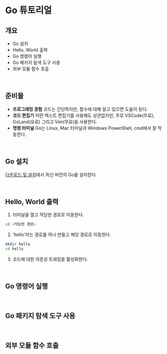 # Go 튜토리얼

## 개요

- Go 설치
- Hello, World 출력
- Go 명령어 실행
- Go 패키지 탐색 도구 사용
- 외부 모듈 함수 호출

<br>

## 준비물

- **프로그래밍 경험** 코드는 간단하지만, 함수에 대해 알고 있으면 도움이 된다.
- **코드 편집기** 어떤 텍스트 편집기를 사용해도 상관없지만, 주로 VSCode(무료), GoLand(유료) 그리고 Vim(무료)을 사용한다.
- **명령 터미널** Go는 Linux, Mac 터미널과 Windows PowerShell, cmd에서 잘 작동한다.

<br>

## Go 설치

[다운로드 및 설치](https://go.dev/doc/install)에서 최신 버전의 Go를 설치한다.

<br>

## Hello, World 출력

1. 터미널을 열고 적당한 경로로 이동한다.

```bash
cd <적당한 경로>
```

2. 'hello'라는 경로를 하나 만들고 해당 경로로 이동한다.

```bash
mkdir hello
cd hello
```

3. 코드에 대한 의존성 트래킹을 활성화한다.



<br>



## Go 명령어 실행

<br>

## Go 패키지 탐색 도구 사용

<br>

## 외부 모듈 함수 호출

